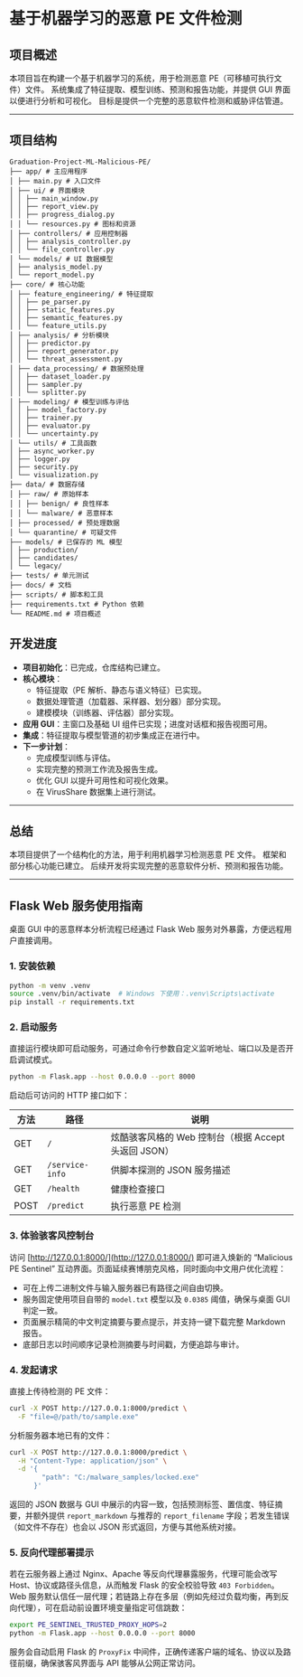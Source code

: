 # 基于机器学习的恶意 PE 文件检测

## 项目概述

本项目旨在构建一个基于机器学习的系统，用于检测恶意 PE（可移植可执行文件）文件。
系统集成了特征提取、模型训练、预测和报告功能，并提供 GUI 界面以便进行分析和可视化。
目标是提供一个完整的恶意软件检测和威胁评估管道。


---

## 项目结构

```
Graduation-Project-ML-Malicious-PE/
├── app/ # 主应用程序
│ ├── main.py # 入口文件
│ ├── ui/ # 界面模块
│ │ ├── main_window.py
│ │ ├── report_view.py
│ │ ├── progress_dialog.py
│ │ └── resources.py # 图标和资源
│ ├── controllers/ # 应用控制器
│ │ ├── analysis_controller.py
│ │ └── file_controller.py
│ └── models/ # UI 数据模型
│ ├── analysis_model.py
│ └── report_model.py
├── core/ # 核心功能
│ ├── feature_engineering/ # 特征提取
│ │ ├── pe_parser.py
│ │ ├── static_features.py
│ │ ├── semantic_features.py
│ │ └── feature_utils.py
│ ├── analysis/ # 分析模块
│ │ ├── predictor.py
│ │ ├── report_generator.py
│ │ └── threat_assessment.py
│ ├── data_processing/ # 数据预处理
│ │ ├── dataset_loader.py
│ │ ├── sampler.py
│ │ └── splitter.py
│ ├── modeling/ # 模型训练与评估
│ │ ├── model_factory.py
│ │ ├── trainer.py
│ │ ├── evaluator.py
│ │ └── uncertainty.py
│ └── utils/ # 工具函数
│ ├── async_worker.py
│ ├── logger.py
│ ├── security.py
│ └── visualization.py
├── data/ # 数据存储
│ ├── raw/ # 原始样本
│ │ ├── benign/ # 良性样本
│ │ └── malware/ # 恶意样本
│ ├── processed/ # 预处理数据
│ └── quarantine/ # 可疑文件
├── models/ # 已保存的 ML 模型
│ ├── production/
│ ├── candidates/
│ └── legacy/
├── tests/ # 单元测试
├── docs/ # 文档
├── scripts/ # 脚本和工具
├── requirements.txt # Python 依赖
└── README.md # 项目概述
```


## 开发进度

- **项目初始化**：已完成，仓库结构已建立。
- **核心模块**：
  - 特征提取（PE 解析、静态与语义特征）已实现。
  - 数据处理管道（加载器、采样器、划分器）部分实现。
  - 建模模块（训练器、评估器）部分实现。
- **应用 GUI**：主窗口及基础 UI 组件已实现；进度对话框和报告视图可用。
- **集成**：特征提取与模型管道的初步集成正在进行中。
- **下一步计划**：
  - 完成模型训练与评估。
  - 实现完整的预测工作流及报告生成。
  - 优化 GUI 以提升可用性和可视化效果。
  - 在 VirusShare 数据集上进行测试。

---


## 总结
本项目提供了一个结构化的方法，用于利用机器学习检测恶意 PE 文件。
框架和部分核心功能已建立。
后续开发将实现完整的恶意软件分析、预测和报告功能。

---

## Flask Web 服务使用指南

桌面 GUI 中的恶意样本分析流程已经通过 Flask Web 服务对外暴露，方便远程用户直接调用。

### 1. 安装依赖

```bash
python -m venv .venv
source .venv/bin/activate  # Windows 下使用：.venv\Scripts\activate
pip install -r requirements.txt
```

### 2. 启动服务

直接运行模块即可启动服务，可通过命令行参数自定义监听地址、端口以及是否开启调试模式。

```bash
python -m Flask.app --host 0.0.0.0 --port 8000
```

启动后可访问的 HTTP 接口如下：

| 方法  | 路径        | 说明                     |
|-------|-------------|--------------------------|
| GET   | `/`         | 炫酷骇客风格的 Web 控制台（根据 Accept 头返回 JSON） |
| GET   | `/service-info` | 供脚本探测的 JSON 服务描述 |
| GET   | `/health`   | 健康检查接口              |
| POST  | `/predict`  | 执行恶意 PE 检测          |

### 3. 体验骇客风控制台

访问 [http://127.0.0.1:8000/](http://127.0.0.1:8000/) 即可进入焕新的 “Malicious PE Sentinel” 互动界面。页面延续赛博朋克风格，同时面向中文用户优化流程：

- 可在上传二进制文件与输入服务器已有路径之间自由切换。
- 服务固定使用项目自带的 `model.txt` 模型以及 `0.0385` 阈值，确保与桌面 GUI 判定一致。
- 页面展示精简的中文判定摘要与要点提示，并支持一键下载完整 Markdown 报告。
- 底部日志以时间顺序记录检测摘要与时间戳，方便追踪与审计。

### 4. 发起请求

直接上传待检测的 PE 文件：

```bash
curl -X POST http://127.0.0.1:8000/predict \
  -F "file=@/path/to/sample.exe"
```

分析服务器本地已有的文件：

```bash
curl -X POST http://127.0.0.1:8000/predict \
  -H "Content-Type: application/json" \
  -d '{
        "path": "C:/malware_samples/locked.exe"
      }'
```

返回的 JSON 数据与 GUI 中展示的内容一致，包括预测标签、置信度、特征摘要，并额外提供 `report_markdown` 与推荐的 `report_filename` 字段；若发生错误（如文件不存在）也会以 JSON 形式返回，方便与其他系统对接。

### 5. 反向代理部署提示

若在云服务器上通过 Nginx、Apache 等反向代理暴露服务，代理可能会改写 Host、协议或路径头信息，从而触发 Flask 的安全校验导致 `403 Forbidden`。Web 服务默认信任一层代理；若链路上存在多层（例如先经过负载均衡，再到反向代理），可在启动前设置环境变量指定可信跳数：

```bash
export PE_SENTINEL_TRUSTED_PROXY_HOPS=2
python -m Flask.app --host 0.0.0.0 --port 8000
```

服务会自动启用 Flask 的 `ProxyFix` 中间件，正确传递客户端的域名、协议以及路径前缀，确保骇客风界面与 API 能够从公网正常访问。
